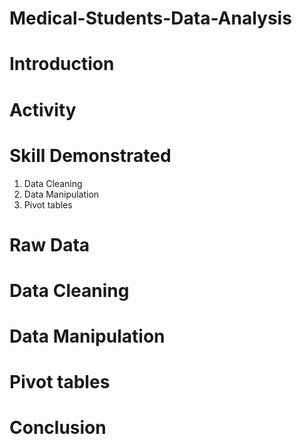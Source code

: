 # Medical-Students-Data-Analysis


# Introduction

# Activity

# Skill Demonstrated
1. Data Cleaning
2. Data Manipulation
3. Pivot tables

# Raw Data

# Data Cleaning

# Data Manipulation

# Pivot tables

# Conclusion
